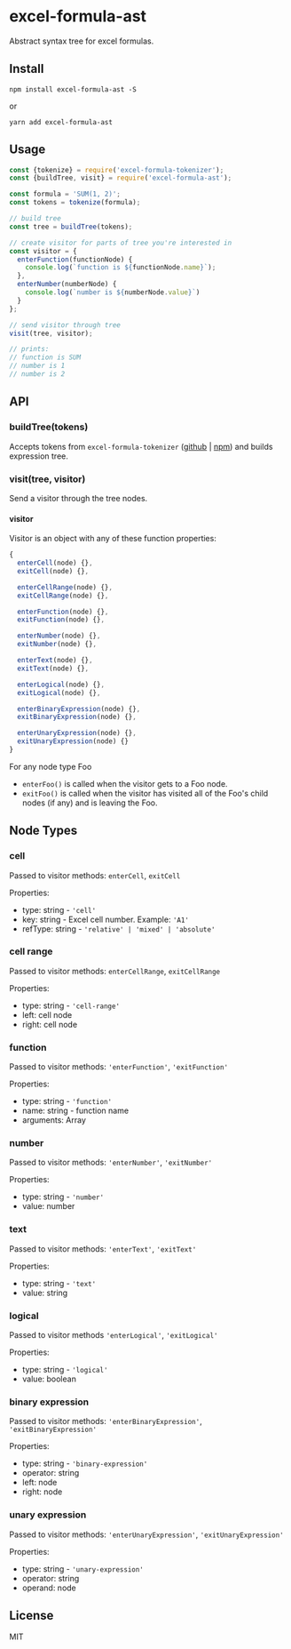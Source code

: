 # excel-formula-ast

Abstract syntax tree for excel formulas.

## Install

`npm install excel-formula-ast -S`

or

`yarn add excel-formula-ast`

## Usage

```js
const {tokenize} = require('excel-formula-tokenizer');
const {buildTree, visit} = require('excel-formula-ast');

const formula = 'SUM(1, 2)';
const tokens = tokenize(formula);

// build tree
const tree = buildTree(tokens);

// create visitor for parts of tree you're interested in
const visitor = {
  enterFunction(functionNode) {
    console.log(`function is ${functionNode.name}`);
  },
  enterNumber(numberNode) {
    console.log(`number is ${numberNode.value}`)
  }
};

// send visitor through tree
visit(tree, visitor);

// prints:
// function is SUM
// number is 1
// number is 2
```

## API

### buildTree(tokens)

Accepts tokens from `excel-formula-tokenizer` ([github](https://github.com/psalaets/excel-formula-tokenizer) | [npm](https://www.npmjs.com/package/excel-formula-tokenizer)) and builds expression tree.

### visit(tree, visitor)

Send a visitor through the tree nodes.

#### visitor

Visitor is an object with any of these function properties:

```js
{
  enterCell(node) {},
  exitCell(node) {},

  enterCellRange(node) {},
  exitCellRange(node) {},

  enterFunction(node) {},
  exitFunction(node) {},

  enterNumber(node) {},
  exitNumber(node) {},

  enterText(node) {},
  exitText(node) {},

  enterLogical(node) {},
  exitLogical(node) {},

  enterBinaryExpression(node) {},
  exitBinaryExpression(node) {},

  enterUnaryExpression(node) {},
  exitUnaryExpression(node) {}
}
```

For any node type Foo

- `enterFoo()` is called when the visitor gets to a Foo node.
- `exitFoo()` is called when the visitor has visited all of the Foo's child nodes (if any) and is leaving the Foo.

## Node Types

### cell

Passed to visitor methods: `enterCell`, `exitCell`

Properties:

- type: string - `'cell'`
- key: string - Excel cell number. Example: `'A1'`
- refType: string - `'relative' | 'mixed' | 'absolute'`

### cell range

Passed to visitor methods: `enterCellRange`, `exitCellRange`

Properties:

- type: string - `'cell-range'`
- left: cell node
- right: cell node

### function

Passed to visitor methods: `'enterFunction'`, `'exitFunction'`

Properties:

- type: string - `'function'`
- name: string - function name
- arguments: Array<node>

### number

Passed to visitor methods: `'enterNumber'`, `'exitNumber'`

Properties:

- type: string - `'number'`
- value: number

### text

Passed to visitor methods: `'enterText'`, `'exitText'`

Properties:

- type: string - `'text'`
- value: string

### logical

Passed to visitor methods `'enterLogical'`, `'exitLogical'`

Properties:

- type: string - `'logical'`
- value: boolean

### binary expression

Passed to visitor methods: `'enterBinaryExpression'`, `'exitBinaryExpression'`

Properties:

- type: string - `'binary-expression'`
- operator: string
- left: node
- right: node

### unary expression

Passed to visitor methods: `'enterUnaryExpression'`, `'exitUnaryExpression'`

Properties:

- type: string - `'unary-expression'`
- operator: string
- operand: node

##  License

MIT
